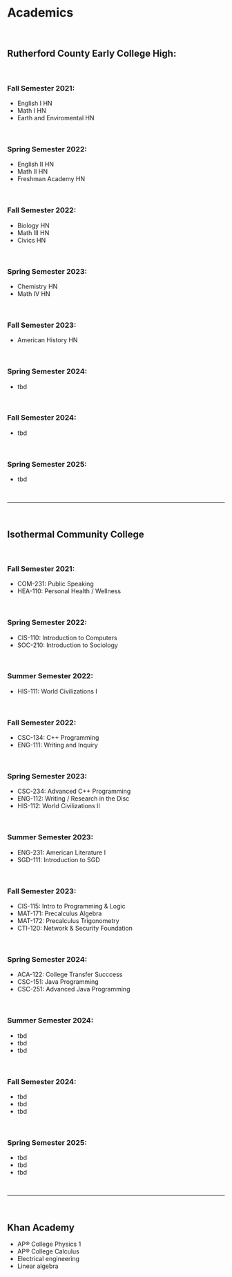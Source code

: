 # Academics

<br>

## Rutherford County Early College High:

<br>

### Fall Semester 2021:
- English I HN
- Math I HN
- Earth and Enviromental HN

<br>

### Spring Semester 2022: 
- English II HN
- Math II HN
- Freshman Academy HN

<br>

### Fall Semester 2022:
- Biology HN
- Math III HN
- Civics HN

<br>

### Spring Semester 2023:
- Chemistry HN
- Math IV HN

<br>

### Fall Semester 2023:
- American History HN

<br>

### Spring Semester 2024: 
- tbd

<br>

### Fall Semester 2024:
- tbd

<br>

### Spring Semester 2025:
- tbd

<br>

***

<br>

## Isothermal Community College

<br>

### Fall Semester 2021:
- COM-231: Public Speaking
- HEA-110: Personal Health / Wellness

<br>

### Spring Semester 2022: 
- CIS-110: Introduction to Computers
- SOC-210: Introduction to Sociology

<br>

### Summer Semester 2022:
- HIS-111: World Civilizations I

<br>


### Fall Semester 2022:
- CSC-134: C++ Programming
- ENG-111: Writing and Inquiry

<br>

### Spring Semester 2023: 
- CSC-234: Advanced C++ Programming
- ENG-112: Writing / Research in the Disc
- HIS-112: World Civilizations II

<br>

### Summer Semester 2023: 
- ENG-231: American Literature I
- SGD-111: Introduction to SGD

<br>

### Fall Semester 2023: 
- CIS-115: Intro to Programming & Logic
- MAT-171: Precalculus Algebra
- MAT-172: Precalculus Trigonometry
- CTI-120: Network & Security Foundation

<br>

### Spring Semester 2024:
- ACA-122: College Transfer Succcess
- CSC-151: Java Programming
- CSC-251: Advanced Java Programming

<br>

### Summer Semester 2024:
- tbd
- tbd
- tbd

<br>

### Fall Semester 2024:
- tbd
- tbd
- tbd

<br>

### Spring Semester 2025:
- tbd
- tbd
- tbd

<br>

***

<br>

## Khan Academy
- AP®︎ College Physics 1
- AP®︎ College Calculus
- Electrical engineering
- Linear algebra